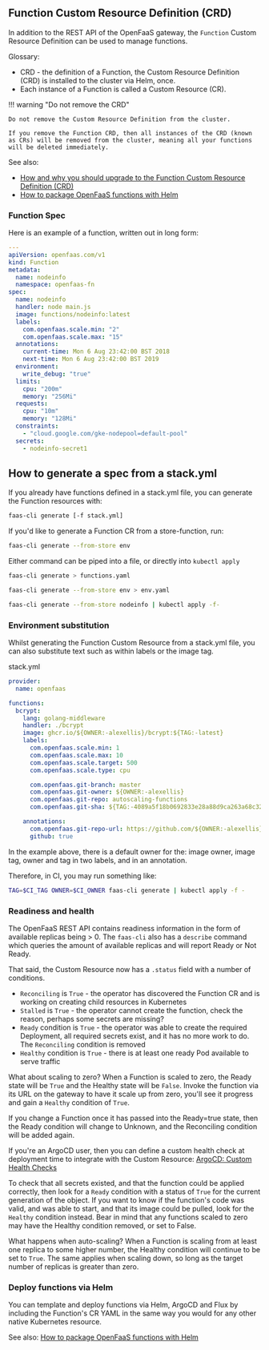 ## Function Custom Resource Definition (CRD)

In addition to the REST API of the OpenFaaS gateway, the `Function` Custom Resource Definition can be used to manage functions.

Glossary:

* CRD - the definition of a Function, the Custom Resource Definition (CRD) is installed to the cluster via Helm, once.
* Each instance of a Function is called a Custom Resource (CR).

!!! warning "Do not remove the CRD"

    Do not remove the Custom Resource Definition from the cluster.

    If you remove the Function CRD, then all instances of the CRD (known as CRs) will be removed from the cluster, meaning all your functions will be deleted immediately.

See also:

* [How and why you should upgrade to the Function Custom Resource Definition (CRD)](https://www.openfaas.com/blog/upgrade-to-the-function-crd/)
* [How to package OpenFaaS functions with Helm](https://www.openfaas.com/blog/howto-package-functions-with-helm/)

### Function Spec

Here is an example of a function, written out in long form:

```yaml
---
apiVersion: openfaas.com/v1
kind: Function
metadata:
  name: nodeinfo
  namespace: openfaas-fn
spec:
  name: nodeinfo
  handler: node main.js
  image: functions/nodeinfo:latest
  labels:
    com.openfaas.scale.min: "2"
    com.openfaas.scale.max: "15"
  annotations:
    current-time: Mon 6 Aug 23:42:00 BST 2018
    next-time: Mon 6 Aug 23:42:00 BST 2019
  environment:
    write_debug: "true"
  limits:
    cpu: "200m"
    memory: "256Mi"
  requests:
    cpu: "10m"
    memory: "128Mi"
  constraints:
    - "cloud.google.com/gke-nodepool=default-pool"
  secrets:
    - nodeinfo-secret1
```

## How to generate a spec from a stack.yml

If you already have functions defined in a stack.yml file, you can generate the Function resources with:

```bash
faas-cli generate [-f stack.yml]
```

If you'd like to generate a Function CR from a store-function, run:

```bash
faas-cli generate --from-store env
```

Either command can be piped into a file, or directly into `kubectl apply`

```bash
faas-cli generate > functions.yaml

faas-cli generate --from-store env > env.yaml

faas-cli generate --from-store nodeinfo | kubectl apply -f-
```

### Environment substitution

Whilst generating the Function Custom Resource from a stack.yml file, you can also substitute text such as within labels or the image tag.

stack.yml

```yaml
provider:
  name: openfaas

functions:
  bcrypt:
    lang: golang-middleware
    handler: ./bcrypt
    image: ghcr.io/${OWNER:-alexellis}/bcrypt:${TAG:-latest}
    labels:
      com.openfaas.scale.min: 1
      com.openfaas.scale.max: 10
      com.openfaas.scale.target: 500
      com.openfaas.scale.type: cpu

      com.openfaas.git-branch: master
      com.openfaas.git-owner: ${OWNER:-alexellis}
      com.openfaas.git-repo: autoscaling-functions
      com.openfaas.git-sha: ${TAG:-4089a5f18b0692833e28a88d9ca263a68c329034}

    annotations:
      com.openfaas.git-repo-url: https://github.com/${OWNER:-alexellis}/autoscaling-functions
      github: true
```

In the example above, there is a default owner for the: image owner, image tag, owner and tag in two labels, and in an annotation.

Therefore, in CI, you may run something like:

```bash
TAG=$CI_TAG OWNER=$CI_OWNER faas-cli generate | kubectl apply -f -
```

### Readiness and health

The OpenFaaS REST API contains readiness information in the form of available replicas being > 0. The `faas-cli` also has a `describe` command which queries the amount of available replicas and will report Ready or Not Ready.

That said, the Custom Resource now has a `.status` field with a number of conditions.

* `Reconciling` is `True` - the operator has discovered the Function CR and is working on creating child resources in Kubernetes
* `Stalled` is `True` - the operator cannot create the function, check the reason, perhaps some secrets are missing?
* `Ready` condition is `True` - the operator was able to create the required Deployment, all required secrets exist, and it has no more work to do. The `Reconciling` condition is removed
* `Healthy` condition is `True` - there is at least one ready Pod available to serve traffic

What about scaling to zero? When a Function is scaled to zero, the Ready state will be `True` and the Healthy state will be `False`. Invoke the function via its URL on the gateway to have it scale up from zero, you'll see it progress and gain a `Healthy` condition of `True`.

If you change a Function once it has passed into the Ready=true state, then the Ready condition will change to Unknown, and the Reconciling condition will be added again.

If you're an ArgoCD user, then you can define a custom health check at deployment time to integrate with the Custom Resource: [ArgoCD: Custom Health Checks](https://argo-cd.readthedocs.io/en/stable/operator-manual/health/#custom-health-checks)

To check that all secrets existed, and that the function could be applied correctly, then look for a `Ready` condition with a status of `True` for the current generation of the object. If you want to know if the function's code was valid, and was able to start, and that its image could be pulled, look for the `Healthy` condition instead. Bear in mind that any functions scaled to zero may have the Healthy condition removed, or set to False.

What happens when auto-scaling? When a Function is scaling from at least one replica to some higher number, the Healthy condition will continue to be set to `True`. The same applies when scaling down, so long as the target number of replicas is greater than zero.

### Deploy functions via Helm

You can template and deploy functions via Helm, ArgoCD and Flux by including the Function's CR YAML in the same way you would for any other native Kubernetes resource.

See also: [How to package OpenFaaS functions with Helm](https://www.openfaas.com/blog/howto-package-functions-with-helm/)
